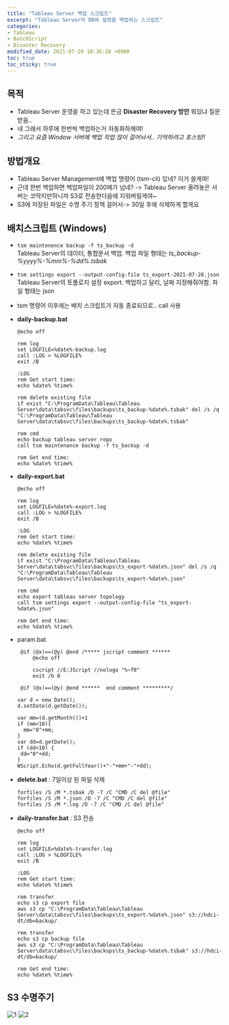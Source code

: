 ```yaml
---
title: "Tableau Server 백업 스크립트"
excerpt: "Tableau Server의 DB와 설정을 백업하는 스크립트"
categories:
- Tableau
- BatchScript
- Disaster Recovery
modified_date: 2021-07-29 10:36:28 +0900
toc: true
toc_sticky: true
---
```

## 목적
- Tableau Server 운영을 하고 있는데 뜬금 **Disaster Recovery 방안** 뭐있냐 질문받음..
- 네 그래서 하루에 한번씩 백업하는거 자동화하께여!
- *그리고 요즘 Window 서버에 백업 작업 많이 걸어놔서.. 기억하려고 포스팅!!*
  
## 방법개요
- Tableau Server Management에 백업 명령어 (tsm-cli) 있네? 이거 쓸게여! 
- 근데 한번 백업하면 백업파일이 200메가 넘네? -> Tableau Server 올려놓은 서버는 코딱지만하니까 S3로 전송한다음에 지워버릴게여~
- S3에 저장된 파일은 수명 주기 정책 걸어서-> 30일 후에 삭제하게 할게요 

## 배치스크립트 (Windows)
- ```tsm maintenence backup -f ts_backup -d```    
  Tableau Server의 데이터, 통합문서 백업. 백업 파일 형태는 *ts_backup-%yyyy%-%mm%-%dd%.tsbak*    

- ```tsm settings export --output-config-file ts_export-2021-07-28.json```    
Tableau Server의 토폴로지 설정 export. 백업하고 달리, 날짜 지정해줘야함. 파일 형태는 json    

- tsm 명령어 이후에는 배치 스크립트가 자동 종료되므로.. call 사용
  

- **daily-backup.bat**

  ```shell
  @echo off

  rem log
  set LOGFILE=%date%-backup.log
  call :LOG > %LOGFILE%
  exit /B
  
  :LOG
  rem Get start time:
  echo %date% %time%
  
  rem delete existing file
  if exist "C:\ProgramData\Tableau\Tableau Server\data\tabsvc\files\backups\ts_backup-%date%.tsbak" del /s /q "C:\ProgramData\Tableau\Tableau Server\data\tabsvc\files\backups\ts_backup-%date%.tsbak"
  
  rem cmd
  echo backup tableau server repo
  call tsm maintenance backup -f ts_backup -d
  
  rem Get end time:
  echo %date% %time%
  ```

- **daily-export.bat**
  
  ```shell
  @echo off

  rem log
  set LOGFILE=%date%-export.log
  call :LOG > %LOGFILE%
  exit /B
  
  :LOG
  rem Get start time:
  echo %date% %time%
  
  rem delete existing file
  if exist "C:\ProgramData\Tableau\Tableau Server\data\tabsvc\files\backups\ts_export-%date%.json" del /s /q "C:\ProgramData\Tableau\Tableau Server\data\tabsvc\files\backups\ts_export-%date%.json"
  
  rem cmd
  echo export tableau server topology
  call tsm settings export --output-config-file "ts_export-%date%.json"
  
  rem Get end time:
  echo %date% %time%
  ```

- param.bat 

  ```shell
   @if (@x)==(@y) @end /***** jscript comment ******
       @echo off
  
       cscript //E:JScript //nologo "%~f0"
       exit /b 0
  
   @if (@x)==(@y) @end ******  end comment *********/
  
  var d = new Date();
  d.setDate(d.getDate());
  
  var mm=(d.getMonth())+1
  if (mm<10){
    mm="0"+mm;
  }
  var dd=d.getDate();
  if (dd<10) {
   dd="0"+dd;
  }
  WScript.Echo(d.getFullYear()+"-"+mm+"-"+dd);
  ```

- **delete.bat** : 7일이상 된 파일 삭제
  ```shell
  forfiles /S /M *.tsbak /D -7 /C "CMD /C del @file"
  forfiles /S /M *.json /D -7 /C "CMD /C del @file"
  forfiles /S /M *.log /D -7 /C "CMD /C del @file"
  ```

- **daily-transfer.bat** : S3 전송
  ```shell
  @echo off

  rem log
  set LOGFILE=%date%-transfer.log
  call :LOG > %LOGFILE%
  exit /B
  
  :LOG
  rem Get start time:
  echo %date% %time%
  
  rem transfer
  echo s3 cp export file
  aws s3 cp "C:\ProgramData\Tableau\Tableau Server\data\tabsvc\files\backups\ts_export-%date%.json" s3://hdci-dt/db=backup/
  
  rem transfer
  echo s3 cp backup file
  aws s3 cp "C:\ProgramData\Tableau\Tableau Server\data\tabsvc\files\backups\ts_backup-%date%.tsbak" s3://hdci-dt/db=backup/
  
  rem Get end time:
  echo %date% %time%
  ```
## S3 수명주기 
![1](https://dasoldasol.github.io/assets/images/image/backup1.png)
![2](https://dasoldasol.github.io/assets/images/image/backup2.png)

